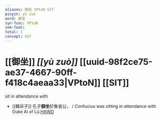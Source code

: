 ```yaml
---
aliases: 御坐 VPtoN SIT
pinyin: yù zuò
word: 御坐
syn-func: VPtoN
sem-feat: 
total: 1
concept: SIT 
---
```

# [[御坐]] *[[yù zuò]]*  [[uuid-98f2ce75-ae37-4667-90ff-f418c4aeaa33|VPtoN]] [[SIT]]
sit in attendance with
 - [[韓非子]] 孔子**御坐**於魯哀公， / Confucius was sitting in attendance with Duke Ai of Lǔ.[HXWD](https://hxwd.org/textview.html?location=KR3c0005_tls_033-49a.2)